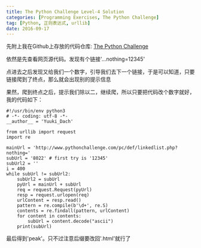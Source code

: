 ```yaml
---
title: The Python Challenge Level-4 Solution
categories: [Programming Exercises, The Python Challenge]
tag: [Python, 正则表达式, urllib]
date: 2016-09-17
---
```

先附上我在Github上存放的代码仓库: [The Python Challenge](https://github.com/yuukidach/The-Python-Challenge)

依然是先查看网页源代码。发现有个链接'...nothing=12345'

点进去之后发现又给我们一个数字，引导我们去下一个链接，于是可以知道，只要链接爬到了终点，那么就会出现别的提示信息

果然，爬到终点之后，提示我们除以二，继续爬，所以只要把代码改个数字就好，我的代码如下：
```
#!/usr/bin/env python3
# -*- coding: utf-8 -*-
__author__ = 'Yuuki_Dach'

from urllib import request
import re

mainUrl = 'http://www.pythonchallenge.com/pc/def/linkedlist.php?nothing='
subUrl = '8022' # first try is '12345'
subUrl2 = '' 
i = 400
while subUrl != subUrl2:
    subUrl2 = subUrl
    pyUrl = mainUrl + subUrl
    req = request.Request(pyUrl)
    resp = request.urlopen(req)
    urlContent = resp.read()
    pattern = re.compile(b'\d+', re.S)
    contents = re.findall(pattern, urlContent)
    for content in contents:
        subUrl = content.decode("ascii")
    print(subUrl)
```
最后得到'peak'。只不过注意后缀要改回'.html'就行了
